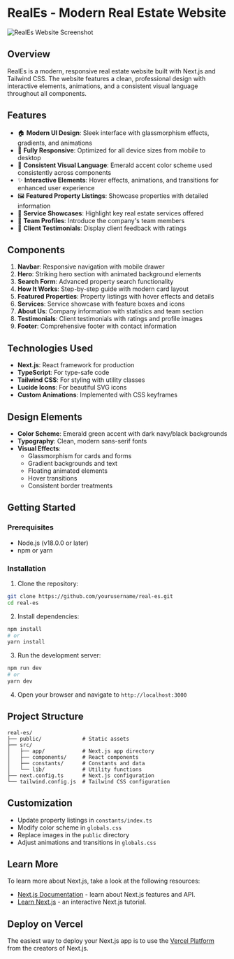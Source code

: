 # RealEs - Modern Real Estate Website

![RealEs Website Screenshot](https://i.ibb.co/C5fwJ27/Screenshot-From-2025-06-01-12-23-58.png)

## Overview

RealEs is a modern, responsive real estate website built with Next.js and Tailwind CSS. The website features a clean, professional design with interactive elements, animations, and a consistent visual language throughout all components.

## Features

- 🏠 **Modern UI Design**: Sleek interface with glassmorphism effects, gradients, and animations
- 📱 **Fully Responsive**: Optimized for all device sizes from mobile to desktop
- 🌈 **Consistent Visual Language**: Emerald accent color scheme used consistently across components
- ✨ **Interactive Elements**: Hover effects, animations, and transitions for enhanced user experience
- 🖼️ **Featured Property Listings**: Showcase properties with detailed information
- 📝 **Service Showcases**: Highlight key real estate services offered
- 👥 **Team Profiles**: Introduce the company's team members
- 💬 **Client Testimonials**: Display client feedback with ratings

## Components

1. **Navbar**: Responsive navigation with mobile drawer
2. **Hero**: Striking hero section with animated background elements
3. **Search Form**: Advanced property search functionality
4. **How It Works**: Step-by-step guide with modern card layout
5. **Featured Properties**: Property listings with hover effects and details
6. **Services**: Service showcase with feature boxes and icons
7. **About Us**: Company information with statistics and team section
8. **Testimonials**: Client testimonials with ratings and profile images
9. **Footer**: Comprehensive footer with contact information

## Technologies Used

- **Next.js**: React framework for production
- **TypeScript**: For type-safe code
- **Tailwind CSS**: For styling with utility classes
- **Lucide Icons**: For beautiful SVG icons
- **Custom Animations**: Implemented with CSS keyframes

## Design Elements

- **Color Scheme**: Emerald green accent with dark navy/black backgrounds
- **Typography**: Clean, modern sans-serif fonts
- **Visual Effects**:
  - Glassmorphism for cards and forms
  - Gradient backgrounds and text
  - Floating animated elements
  - Hover transitions
  - Consistent border treatments

## Getting Started

### Prerequisites

- Node.js (v18.0.0 or later)
- npm or yarn

### Installation

1. Clone the repository:

```bash
git clone https://github.com/yourusername/real-es.git
cd real-es
```

2. Install dependencies:

```bash
npm install
# or
yarn install
```

3. Run the development server:

```bash
npm run dev
# or
yarn dev
```

4. Open your browser and navigate to `http://localhost:3000`

## Project Structure

```
real-es/
├── public/             # Static assets
├── src/
│   ├── app/            # Next.js app directory
│   ├── components/     # React components
│   ├── constants/      # Constants and data
│   └── lib/            # Utility functions
├── next.config.ts      # Next.js configuration
└── tailwind.config.js  # Tailwind CSS configuration
```

## Customization

- Update property listings in `constants/index.ts`
- Modify color scheme in `globals.css`
- Replace images in the `public` directory
- Adjust animations and transitions in `globals.css`

## Learn More

To learn more about Next.js, take a look at the following resources:

- [Next.js Documentation](https://nextjs.org/docs) - learn about Next.js features and API.
- [Learn Next.js](https://nextjs.org/learn) - an interactive Next.js tutorial.

## Deploy on Vercel

The easiest way to deploy your Next.js app is to use the [Vercel Platform](https://vercel.com/new?utm_medium=default-template&filter=next.js&utm_source=create-next-app&utm_campaign=create-next-app-readme) from the creators of Next.js.
